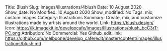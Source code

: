 Title: Blush
Slug: images/illustrations/4blush
Date: 10 August 2020
Show_date: No
Modified: 10 August 2020
Show_modified: No
Tags: mix, custom images
Category: Illustrations
Summary: Create, mix, and customize illustrations made by artists around the world.
Link: https://blush.design/
Icon: https://ik.imagekit.io/developcafe/Images/Illustrations/blush_bcC3rT-PC.png
Attribution: No
Commercial: Yes
Github_edit_link: https://github.com/melboone/develop_cafe/edit/master/content/images/illustrations/blush.md